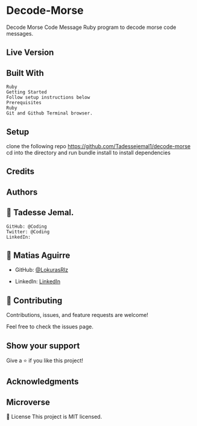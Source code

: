 # Decode-Morse

Decode Morse Code Message
Ruby program to decode morse code messages.
## Live Version

## Built With
    Ruby
    Getting Started
    Follow setup instructions below
    Prerequisites
    Ruby
    Git and Github Terminal browser.
## Setup

clone the following repo https://github.com/Tadessejemal1/decode-morse
cd into the directory and run bundle install to install dependencies

## Credits

## Authors

## 👤 Tadesse Jemal.

    GitHub: @Coding
    Twitter: @Coding
    LinkedIn: 

## 👤 Matias Aguirre

- GitHub: [@LokurasRlz](https://github.com/LokurasRlz)

- LinkedIn: [LinkedIn](https://www.linkedin.com/in/)

## 🤝 Contributing
Contributions, issues, and feature requests are welcome!

Feel free to check the issues page.

## Show your support
Give a ⭐️ if you like this project!
## Acknowledgments

## Microverse

📝 License
This project is MIT licensed.
